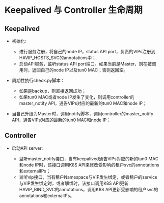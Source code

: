 # Keepalived 与 Controller 生命周期

## Keepalived

  - 初始化:

    - 进行服务注册，将自己的node IP，status API port，负责的VIPs注册到HAVIP_HOSTS_SVC的annotations中；
    - 启动API服务，监听status API port端口。如果当前是Master，则在被调用时，返回自己的node IP以及tun0 MAC；否则返回空。

  - 周期性执行check.py脚本：

    - 如果是backup，则直接返回成功；
    - 如果tun0 MAC或者node IP发生了变化，则调用controller的master_notify API，通告VIPs对应的最新的tun0 MAC和node IP；

  - 当自己升级为Master时，调用notify脚本，调用controller的master_notify API，通告VIPs对应的最新的tun0 MAC和node IP；
  
## Controller

  - 启动API server:
  
    - 监听master_notify接口，当有keepalived通告VIPs对应的新的tun0 MAC和node IP时，该接口调用K8S API来修改受影响的租户svc的annotations和externalIPs；
    - 监听vip接口，当有租户Namespace与VIP发生绑定，或者租户的service与VIP发生绑定时，或者解绑时，该接口调用K8S API更新HAVIP_BIND_SVC的annotations，调用K8S API更新受影响的租户svc的annotations和externalIPs。
